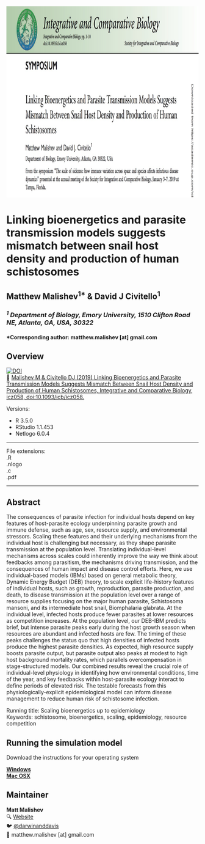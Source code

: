 <img src="https://raw.githubusercontent.com/darwinanddavis/MalishevCivitello_SICB/master/header.jpg" alt=" " width=1000 height=500>  

# Linking bioenergetics and parasite transmission models suggests mismatch between snail host density and production of human schistosomes  

## Matthew Malishev<sup>1*</sup> & David J Civitello<sup>1</sup>   

### _<sup>1</sup> Department of Biology, Emory University, 1510 Clifton Road NE, Atlanta, GA, USA, 30322_    

#### *Corresponding author: matthew.malishev [at] gmail.com     

## Overview    

[![DOI](https://zenodo.org/badge/186671798.svg)](https://zenodo.org/badge/latestdoi/186671798)  
:link: [Malishev M & Civitello DJ (2019) Linking Bioenergetics and Parasite Transmission Models Suggests Mismatch Between Snail Host Density and Production of Human Schistosomes, Integrative and Comparative Biology, icz058, doi:10.1093/icb/icz058.](https://academic.oup.com/icb/advance-article/doi/10.1093/icb/icz058/5497795)   

Versions:  
 - R 3.5.0  
 - RStudio 1.1.453  
 - Netlogo 6.0.4         

******

File extensions:   
.R  
.nlogo  
.c  
.pdf   

******  

## Abstract  

The consequences of parasite infection for individual hosts depend on key features of host-parasite ecology underpinning parasite growth and immune defense, such as age, sex, resource supply, and environmental stressors. Scaling these features and their underlying mechanisms from the individual host is challenging but necessary, as they shape parasite transmission at the population level. Translating individual-level mechanisms across scales could inherently improve the way we think about feedbacks among parasitism, the mechanisms driving transmission, and the consequences of human impact and disease control efforts. Here, we use individual-based models (IBMs) based on general metabolic theory, Dynamic Energy Budget (DEB) theory, to scale explicit life-history features of individual hosts, such as growth, reproduction, parasite production, and death, to disease transmission at the population level over a range of resource supplies focusing on the major human parasite, Schistosoma mansoni, and its intermediate host snail, Biomphalaria glabrata. At the individual level, infected hosts produce fewer parasites at lower resources as competition increases. At the population level, our DEB-IBM predicts brief, but intense parasite peaks early during the host growth season when resources are abundant and infected hosts are few. The timing of these peaks challenges the status quo that high densities of infected hosts produce the highest parasite densities. As expected, high resource supply boosts parasite output, but parasite output also peaks at modest to high host background mortality rates, which parallels overcompensation in stage-structured models. Our combined results reveal the crucial role of individual-level physiology in identifying how environmental conditions, time of the year, and key feedbacks within host-parasite ecology interact to define periods of elevated risk. The testable forecasts from this physiologically-explicit epidemiological model can inform disease management to reduce human risk of schistosome infection.     

Running title: Scaling bioenergetics up to epidemiology    
Keywords: schistosome, bioenergetics, scaling, epidemiology, resource competition    

## Running the simulation model    

Download the instructions for your operating system    

[**Windows**](https://github.com/darwinanddavis/SchistoIBM/tree/master/windows)    
[**Mac OSX**](https://github.com/darwinanddavis/SchistoIBM/tree/master/mac)    

## Maintainer    
**Matt Malishev**     
:mag: [Website](https://www.researchgate.net/profile/Matt_Malishev)      
:bird: [@darwinanddavis](https://twitter.com/darwinanddavis)    
:email: matthew.malishev [at] gmail.com      

